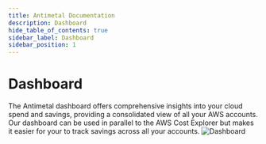 ```yaml
---
title: Antimetal Documentation
description: Dashboard
hide_table_of_contents: true
sidebar_label: Dashboard
sidebar_position: 1
---
```


# Dashboard

The Antimetal dashboard offers comprehensive insights into your cloud spend and savings, providing a consolidated view of all your AWS accounts. Our dashboard can be used in parallel to the AWS Cost Explorer but makes it easier for your to track savings across all your accounts.
![Dashboard](/img/dashboard.png "Dashboard")
